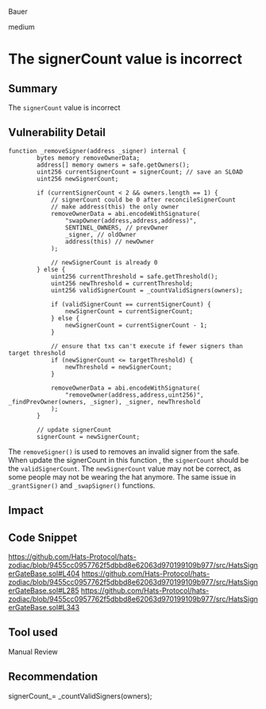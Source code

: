 Bauer

medium

# The signerCount value is incorrect

## Summary

The ```signerCount``` value is incorrect

## Vulnerability Detail
```solidity
function _removeSigner(address _signer) internal {
        bytes memory removeOwnerData;
        address[] memory owners = safe.getOwners();
        uint256 currentSignerCount = signerCount; // save an SLOAD
        uint256 newSignerCount;

        if (currentSignerCount < 2 && owners.length == 1) {
            // signerCount could be 0 after reconcileSignerCount
            // make address(this) the only owner
            removeOwnerData = abi.encodeWithSignature(
                "swapOwner(address,address,address)",
                SENTINEL_OWNERS, // prevOwner
                _signer, // oldOwner
                address(this) // newOwner
            );

            // newSignerCount is already 0
        } else {
            uint256 currentThreshold = safe.getThreshold();
            uint256 newThreshold = currentThreshold;
            uint256 validSignerCount = _countValidSigners(owners);

            if (validSignerCount == currentSignerCount) {
                newSignerCount = currentSignerCount;
            } else {
                newSignerCount = currentSignerCount - 1;
            }

            // ensure that txs can't execute if fewer signers than target threshold
            if (newSignerCount <= targetThreshold) {
                newThreshold = newSignerCount;
            }

            removeOwnerData = abi.encodeWithSignature(
                "removeOwner(address,address,uint256)", _findPrevOwner(owners, _signer), _signer, newThreshold
            );
        }

        // update signerCount
        signerCount = newSignerCount;
```
The ```removeSigner()``` is used to removes an invalid signer from the safe. When update the signerCount in this function , the ```signerCount``` should be the ```validSignerCount```. The ```newSignerCount```  value  may not be correct, as some people may not be wearing the hat anymore.
The same issue in ```_grantSigner()``` and ```_swapSigner()``` functions.

## Impact

## Code Snippet
https://github.com/Hats-Protocol/hats-zodiac/blob/9455cc0957762f5dbbd8e62063d970199109b977/src/HatsSignerGateBase.sol#L404
https://github.com/Hats-Protocol/hats-zodiac/blob/9455cc0957762f5dbbd8e62063d970199109b977/src/HatsSignerGateBase.sol#L285
https://github.com/Hats-Protocol/hats-zodiac/blob/9455cc0957762f5dbbd8e62063d970199109b977/src/HatsSignerGateBase.sol#L343

## Tool used

Manual Review

## Recommendation
signerCount_= _countValidSigners(owners);

